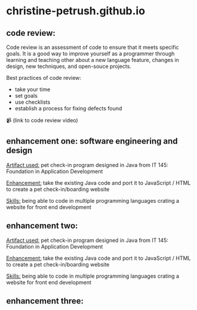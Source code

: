 # christine-petrush.github.io
## code review:  
Code review is an assessment of code to ensure that it meets specific goals. It is a good way to improve yourself as a programmer through learning and teaching other about a new language feature, changes in design, new techniques, and open-souce projects.

Best practices of code review:  
- take your time
- set goals
- use checklists
- establish a process for fixing defects found

📹 (link to code review video)

## enhancement one: software engineering and design
<ins>Artifact used:</ins> pet check-in program designed in Java from IT 145: Foundation in Application Development

<ins>Enhancement:</ins> take the existing Java code and port it to JavaScript / HTML to create a pet check-in/boarding website

<ins>Skills:</ins> being able to code in multiple programming languages crating a website for front end development 



## enhancement two:
<ins>Artifact used:</ins> pet check-in program designed in Java from IT 145: Foundation in Application Development

<ins>Enhancement:</ins> take the existing Java code and port it to JavaScript / HTML to create a pet check-in/boarding website

<ins>Skills:</ins> being able to code in multiple programming languages crating a website for front end development 


## enhancement three:

